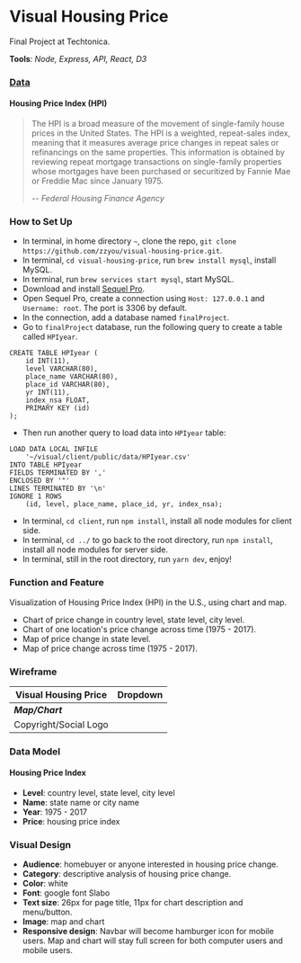 # Visual Housing Price
Final Project at Techtonica.  


**Tools**: _Node, Express, API, React, D3_


### [Data](https://www.fhfa.gov/KeyTopics/pages/house-price-index.aspx)
#### Housing Price Index (HPI)
> The HPI is a broad measure of the movement of single-family house prices in the United States. The HPI is a weighted, repeat-sales index, meaning that it measures average price changes in repeat sales or refinancings on the same properties.  This information is obtained by reviewing repeat mortgage transactions on single-family properties whose mortgages have been purchased or securitized by Fannie Mae or Freddie Mac since January 1975.  
>  
> -- *Federal Housing Finance Agency*


### How to Set Up
* In terminal, in home directory `~`, clone the repo, `git clone https://github.com/zzyou/visual-housing-price.git`.
* In terminal, `cd visual-housing-price`, run `brew install mysql`, install MySQL.
* In terminal, run `brew services start mysql`, start MySQL.
* Download and install [Sequel Pro](http://www.sequelpro.com/).
* Open Sequel Pro, create a connection using `Host: 127.0.0.1` and `Username: root`. The port is 3306 by default.
* In the connection, add a database named `finalProject`.
* Go to `finalProject` database, run the following query to create a table called `HPIyear`.
```
CREATE TABLE HPIyear (
    id INT(11), 
    level VARCHAR(80), 
    place_name VARCHAR(80), 
    place_id VARCHAR(80), 
    yr INT(11), 
    index_nsa FLOAT,
    PRIMARY KEY (id)
);
```
* Then run another query to load data into `HPIyear` table:
```
LOAD DATA LOCAL INFILE
    '~/visual/client/public/data/HPIyear.csv'
INTO TABLE HPIyear
FIELDS TERMINATED BY ','
ENCLOSED BY '"'
LINES TERMINATED BY '\n'
IGNORE 1 ROWS
    (id, level, place_name, place_id, yr, index_nsa);
```
* In terminal, `cd client`, run `npm install`, install all node modules for client side.
* In terminal, `cd ../` to go back to the root directory, run `npm install`, install all node modules for server side.
* In terminal, still in the root directory, run `yarn dev`, enjoy!


### Function and Feature
Visualization of Housing Price Index (HPI) in the U.S., using chart and map.
* Chart of price change in country level, state level, city level.
* Chart of one location's price change across time (1975 - 2017).
* Map of price change in state level.
* Map of price change across time (1975 - 2017).


### Wireframe
|Visual Housing Price|Dropdown|  
|---|---|  
|**_Map/Chart_**|  
|Copyright/Social Logo|


### Data Model
#### Housing Price Index
* **Level**: country level, state level, city level
* **Name**: state name or city name
* **Year**: 1975 - 2017
* **Price**: housing price index


### Visual Design
* **Audience**: homebuyer or anyone interested in housing price change.
* **Category**: descriptive analysis of housing price change.
* **Color**: white
* **Font**: google font Slabo
* **Text size**: 26px for page title, 11px for chart description and menu/button.
* **Image**: map and chart
* **Responsive design**: Navbar will become hamburger icon for mobile users. Map and chart will stay full screen for both computer users and mobile users.
